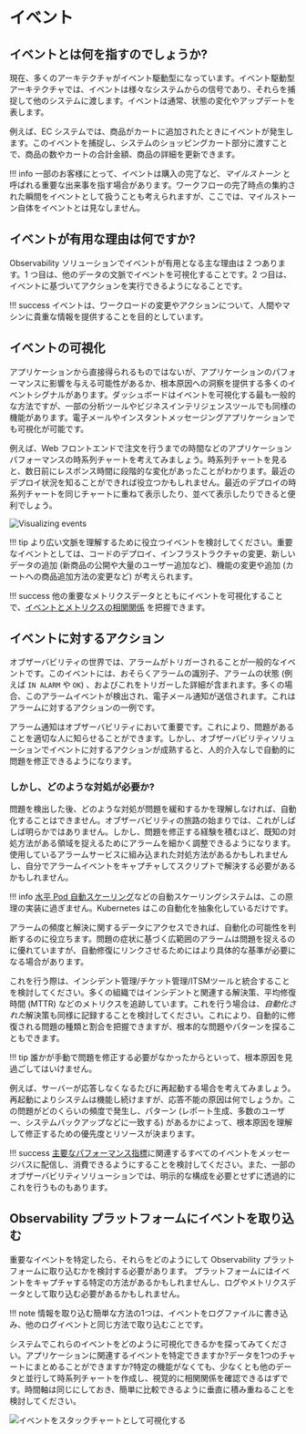 # イベント

## イベントとは何を指すのでしょうか?
現在、多くのアーキテクチャがイベント駆動型になっています。イベント駆動型アーキテクチャでは、イベントは様々なシステムからの信号であり、それらを捕捉して他のシステムに渡します。イベントは通常、状態の変化やアップデートを表します。

例えば、EC システムでは、商品がカートに追加されたときにイベントが発生します。このイベントを捕捉し、システムのショッピングカート部分に渡すことで、商品の数やカートの合計金額、商品の詳細を更新できます。

!!! info
	一部のお客様にとって、イベントは購入の完了など、*マイルストーン* と呼ばれる重要な出来事を指す場合があります。ワークフローの完了時点の集約された瞬間をイベントとして扱うことも考えられますが、ここでは、マイルストーン自体をイベントとは見なしません。

## イベントが有用な理由は何ですか?
Observability ソリューションでイベントが有用となる主な理由は 2 つあります。1 つ目は、他のデータの文脈でイベントを可視化することです。2 つ目は、イベントに基づいてアクションを実行できるようになることです。

!!! success
	イベントは、ワークロードの変更やアクションについて、人間やマシンに貴重な情報を提供することを目的としています。

## イベントの可視化
アプリケーションから直接得られるものではないが、アプリケーションのパフォーマンスに影響を与える可能性があるか、根本原因への洞察を提供する多くのイベントシグナルがあります。ダッシュボードはイベントを可視化する最も一般的な方法ですが、一部の分析ツールやビジネスインテリジェンスツールでも同様の機能があります。電子メールやインスタントメッセージングアプリケーションでも可視化が可能です。

例えば、Web フロントエンドで注文を行うまでの時間などのアプリケーションパフォーマンスの時系列チャートを考えてみましょう。時系列チャートを見ると、数日前にレスポンス時間に段階的な変化があったことがわかります。最近のデプロイ状況を知ることができれば役立つかもしれません。最近のデプロイの時系列チャートを同じチャートに重ねて表示したり、並べて表示したりできると便利でしょう。

![Visualizing events](images/visualizing_events.png)

!!! tip
	より広い文脈を理解するために役立つイベントを検討してください。重要なイベントとしては、コードのデプロイ、インフラストラクチャの変更、新しいデータの追加 (新商品の公開や大量のユーザー追加など)、機能の変更や追加 (カートへの商品追加方法の変更など) が考えられます。

!!! success
	他の重要なメトリクスデータとともにイベントを可視化することで、[イベントとメトリクスの相関関係](../../signals/metrics/#correlate-with-operational-metric-data) を把握できます。

## イベントに対するアクション
オブザーバビリティの世界では、アラームがトリガーされることが一般的なイベントです。このイベントには、おそらくアラームの識別子、アラームの状態 (例えば `IN ALARM` や `OK`) 、およびこれをトリガーした詳細が含まれます。多くの場合、このアラームイベントが検出され、電子メール通知が送信されます。これはアラームに対するアクションの一例です。

アラーム通知はオブザーバビリティにおいて重要です。これにより、問題があることを適切な人に知らせることができます。しかし、オブザーバビリティソリューションでイベントに対するアクションが成熟すると、人的介入なしで自動的に問題を修正できるようになります。

### しかし、どのような対処が必要か?
問題を検出した後、どのような対処が問題を緩和するかを理解しなければ、自動化することはできません。オブザーバビリティの旅路の始まりでは、これがしばしば明らかではありません。しかし、問題を修正する経験を積むほど、既知の対処方法がある領域を捉えるためにアラームを細かく調整できるようになります。使用しているアラームサービスに組み込まれた対処方法があるかもしれませんし、自分でアラームイベントをキャプチャしてスクリプトで解決する必要があるかもしれません。

!!! info
	[水平 Pod 自動スケーリング](https://kubernetes.io/docs/tasks/run-application/horizontal-pod-autoscale/)などの自動スケーリングシステムは、この原理の実装に過ぎません。Kubernetes はこの自動化を抽象化しているだけです。

アラームの頻度と解決に関するデータにアクセスできれば、自動化の可能性を判断するのに役立ちます。問題の症状に基づく広範囲のアラームは問題を捉えるのに優れていますが、自動修復にリンクさせるためにはより具体的な基準が必要になる場合があります。

これを行う際は、インシデント管理/チケット管理/ITSMツールと統合することを検討してください。多くの組織ではインシデントと関連する解決策、平均修復時間 (MTTR) などのメトリクスを追跡しています。これを行う場合は、*自動化された*解決策も同様に記録することを検討してください。これにより、自動的に修復される問題の種類と割合を把握できますが、根本的な問題やパターンを探ることもできます。

!!! tip
	誰かが手動で問題を修正する必要がなかったからといって、根本原因を見過ごしてはいけません。

例えば、サーバーが応答しなくなるたびに再起動する場合を考えてみましょう。再起動によりシステムは機能し続けますが、応答不能の原因は何でしょうか。この問題がどのくらいの頻度で発生し、パターン (レポート生成、多数のユーザー、システムバックアップなどに一致する) があるかによって、根本原因を理解して修正するための優先度とリソースが決まります。

!!! success
	[主要なパフォーマンス指標](../../signals/metrics/#know-your-key-performance-indicatorskpis-and-measure-them)に関連するすべてのイベントをメッセージバスに配信し、消費できるようにすることを検討してください。また、一部のオブザーバビリティソリューションでは、明示的な構成を必要とせずに透過的にこれを行うものもあります。

## Observability プラットフォームにイベントを取り込む
重要なイベントを特定したら、それらをどのようにして Observability プラットフォームに取り込むかを検討する必要があります。
プラットフォームにはイベントをキャプチャする特定の方法があるかもしれませんし、ログやメトリクスデータとして取り込む必要があるかもしれません。

!!! note
	情報を取り込む簡単な方法の1つは、イベントをログファイルに書き込み、他のログイベントと同じ方法で取り込むことです。

システムでこれらのイベントをどのように可視化できるかを探ってみてください。アプリケーションに関連するイベントを特定できますか?データを1つのチャートにまとめることができますか?特定の機能がなくても、少なくとも他のデータと並行して時系列チャートを作成し、視覚的に相関関係を確認できるはずです。時間軸は同じにしておき、簡単に比較できるように垂直に積み重ねることを検討してください。

![イベントをスタックチャートとして可視化する](/static/visualizing_events_stacked.png)

